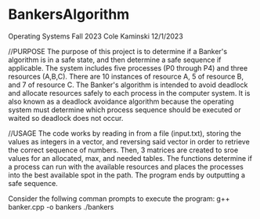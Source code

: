 # BankersAlgorithm

Operating Systems Fall 2023 Cole Kaminski 12/1/2023

//PURPOSE
The purpose of this project is to determine if a Banker's algorithm is in a safe state, and then determine a safe sequence if applicable.
The system includes five processes (P0 through P4) and three resources (A,B,C). There are 10 instances of resource A, 5 of resource B, and 7 of resource C.
The Banker's algorithm is intended to avoid deadlock and allocate resources safely to each process in the computer system. It is also known as a deadlock avoidance algorithm
because the operating system must determine which process sequence should be executed or waited so deadlock does not occur. 

//USAGE
The code works by reading in from a file (input.txt), storing the values as integers in a vector, and reversing said vector in order to retrieve the correct sequence of numbers. Then, 3 matrices are created to sroe values for an allocated, max, and needed tables. The functions determine if a process can run with the available resources and places the processes into the best available spot in the path. The program ends by outputting a safe sequence.

Consider the follwing comman prompts to execute the program:
g++ banker.cpp -o bankers
./bankers
